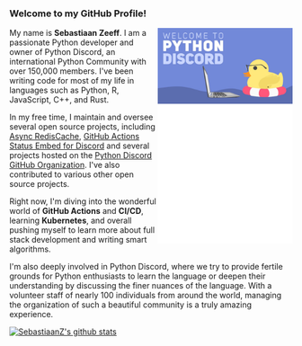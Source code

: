 

### Welcome to my GitHub Profile!

<a href="https://pythondiscord.com"><img width="240" align="right" src="https://github.com/SebastiaanZ/SebastiaanZ/blob/main/welcome_to_pydis.png?raw=true"></a>

My name is **Sebastiaan Zeeff**. I am a passionate Python developer and owner of Python Discord, an international Python Community with over 150,000 members. I've been writing code for most of my life in languages such as Python, R, JavaScript, C++, and Rust.

In my free time, I maintain and oversee several open source projects, including [Async RedisCache](https://github.com/python-discord/async-rediscache), [GitHub Actions Status Embed for Discord](https://github.com/SebastiaanZ/github-status-embed-for-discord) and several projects hosted on the [Python Discord GitHub Organization](https://github.com/python-discord). I've also contributed to various other open source projects.

Right now, I'm diving into the wonderful world of **GitHub Actions** and **CI/CD**, learning **Kubernetes**, and overall pushing myself to learn more about full stack development and writing smart algorithms.

I'm also deeply involved in Python Discord, where we try to provide fertile grounds for Python enthusiasts to learn the language or deepen their understanding by discussing the finer nuances of the language. With a volunteer staff of nearly 100 individuals from around the world, managing the organization of such a beautiful community is a truly amazing experience.

[![SebastiaanZ's github stats](https://github-readme-stats.vercel.app/api?username=SebastiaanZ&show_icon=true)](https://github.com/anuraghazra/github-readme-stats)
